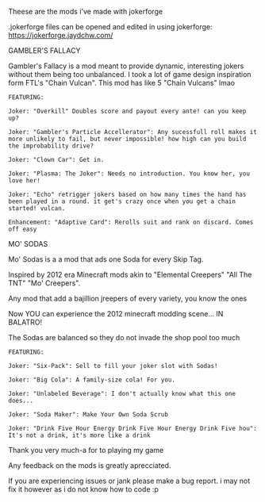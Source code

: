 Theese are the mods i've made with jokerforge

.jokerforge files can be opened and edited in using jokerforge: https://jokerforge.jaydchw.com/



GAMBLER'S FALLACY

Gambler's Fallacy is a mod meant to provide dynamic, interesting jokers without them being too unbalanced. I took a lot of game design inspiration form FTL's "Chain Vulcan". This mod has like 5 "Chain Vulcans" lmao



    FEATURING:

    Joker: "Overkill" Doubles score and payout every ante! can you keep up?

    Joker: "Gambler's Particle Accellerator": Any sucessfull roll makes it more unlikely to fail, but never impossible! how high can you build the improbability drive?

    Joker: "Clown Car": Get in.

    Joker: "Plasma: The Joker": Needs no introduction. You know her, you love her!

    Joker: "Echo" retrigger jokers based on how many times the hand has been played in a round. it get's crazy once when you get a chain started! vulcan.

    Enhancement: "Adaptive Card": Rerolls suit and rank on discard. Comes off easy



MO' SODAS

Mo' Sodas is a a mod that ads one Soda for every Skip Tag.

Inspired by 2012 era Minecraft mods akin to "Elemental Creepers" "All The TNT" "Mo' Creepers".

Any mod that add a bajillion jreepers of every variety, you know the ones

Now YOU can experience the 2012 minecraft modding scene... IN BALATRO!

The Sodas are balanced so they do not invade the shop pool too much



    FEATURING:

    Joker: "Six-Pack": Sell to fill your joker slot with Sodas!

    Joker: "Big Cola": A family-size cola! For you.

    Joker: "Unlabeled Beverage": I don't actually know what this one does...

    Joker: "Soda Maker": Make Your Own Soda Scrub

    Joker: "Drink Five Hour Energy Drink Five Hour Energy Drink Five hou": It's not a drink, it's more like a drink

Thank you very much-a for to playing my game

Any feedback on the mods is greatly aprecciated.

If you are experiencing issues or jank please make a bug report. i may not fix it however as i do not know how to code :p 
